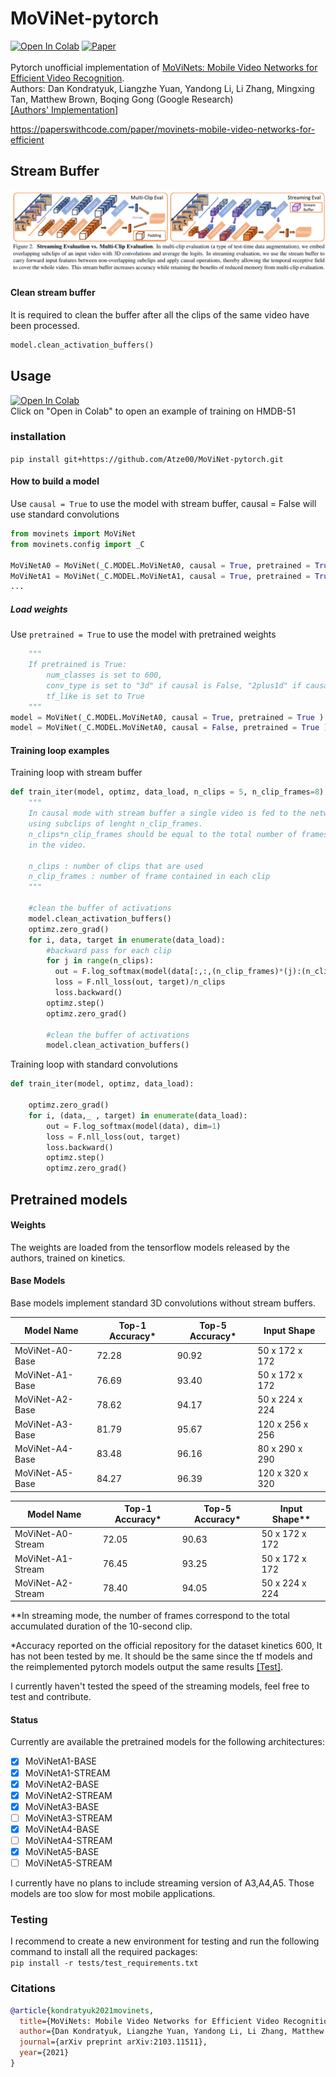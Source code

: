 # MoViNet-pytorch
[![Open In Colab](https://colab.research.google.com/assets/colab-badge.svg)](https://colab.research.google.com/github/Atze00/MoViNet-pytorch/blob/main/movinet_tutorial.ipynb)  [![Paper](http://img.shields.io/badge/Paper-arXiv.2103.11511-B3181B?logo=arXiv)](https://arxiv.org/abs/2103.11511) <br><br>
Pytorch unofficial implementation of [MoViNets: Mobile Video Networks for Efficient Video Recognition](https://arxiv.org/pdf/2103.11511.pdf). <br>
Authors: Dan Kondratyuk, Liangzhe Yuan, Yandong Li, Li Zhang, Mingxing Tan, Matthew Brown, Boqing Gong (Google Research) <br>
[[Authors' Implementation]](https://github.com/tensorflow/models/tree/master/official/vision/beta/projects/movinet)<br>


https://paperswithcode.com/paper/movinets-mobile-video-networks-for-efficient


## Stream Buffer
![stream buffer](https://github.com/Atze00/MoViNet-pytorch/blob/main/figures/Stream_buffer.png)

#### Clean stream buffer
It is required to clean the buffer after all the clips of the same video have been processed.
```python
model.clean_activation_buffers()
```
## Usage
[![Open In Colab](https://colab.research.google.com/assets/colab-badge.svg)](https://colab.research.google.com/github/Atze00/MoViNet-pytorch/blob/main/movinet_tutorial.ipynb) <br>
Click on "Open in Colab" to open an example of training on HMDB-51 <br> 
### installation 
```pip install git+https://github.com/Atze00/MoViNet-pytorch.git```

#### How to build a model
Use ```causal = True``` to use the model with stream buffer, causal = False will use standard convolutions<br>
```python
from movinets import MoViNet
from movinets.config import _C

MoViNetA0 = MoViNet(_C.MODEL.MoViNetA0, causal = True, pretrained = True )
MoViNetA1 = MoViNet(_C.MODEL.MoViNetA1, causal = True, pretrained = True )
...
```
##### Load weights
Use ```pretrained = True``` to use the model with pretrained weights<br>

```python
    """
    If pretrained is True:
        num_classes is set to 600,
        conv_type is set to "3d" if causal is False, "2plus1d" if causal is True
        tf_like is set to True
    """
model = MoViNet(_C.MODEL.MoViNetA0, causal = True, pretrained = True )
model = MoViNet(_C.MODEL.MoViNetA0, causal = False, pretrained = True )
```


#### Training loop examples
Training loop with stream buffer
```python
def train_iter(model, optimz, data_load, n_clips = 5, n_clip_frames=8):
    """
    In causal mode with stream buffer a single video is fed to the network
    using subclips of lenght n_clip_frames. 
    n_clips*n_clip_frames should be equal to the total number of frames presents
    in the video.
    
    n_clips : number of clips that are used
    n_clip_frames : number of frame contained in each clip
    """
    
    #clean the buffer of activations
    model.clean_activation_buffers()
    optimz.zero_grad()
    for i, data, target in enumerate(data_load):
        #backward pass for each clip
        for j in range(n_clips):
          out = F.log_softmax(model(data[:,:,(n_clip_frames)*(j):(n_clip_frames)*(j+1)]), dim=1)
          loss = F.nll_loss(out, target)/n_clips
          loss.backward()
        optimz.step()
        optimz.zero_grad()
        
        #clean the buffer of activations
        model.clean_activation_buffers()
```
Training loop with standard convolutions
```python
def train_iter(model, optimz, data_load):

    optimz.zero_grad()
    for i, (data,_ , target) in enumerate(data_load):
        out = F.log_softmax(model(data), dim=1)
        loss = F.nll_loss(out, target)
        loss.backward()
        optimz.step()
        optimz.zero_grad()
```

## Pretrained models
#### Weights
The weights are loaded from the tensorflow models released by the authors, trained on kinetics.

#### Base Models

Base models implement standard 3D convolutions without stream buffers.

| Model Name | Top-1 Accuracy* | Top-5 Accuracy* | Input Shape |
|------------|----------------|----------------|-------------|
| MoViNet-A0-Base | 72.28 | 90.92 | 50 x 172 x 172 | 
| MoViNet-A1-Base | 76.69 | 93.40 | 50 x 172 x 172 | 
| MoViNet-A2-Base | 78.62 | 94.17 | 50 x 224 x 224 | 
| MoViNet-A3-Base | 81.79 | 95.67 | 120 x 256 x 256 | 
| MoViNet-A4-Base | 83.48 | 96.16 | 80 x 290 x 290 | 
| MoViNet-A5-Base | 84.27 | 96.39 | 120 x 320 x 320 | 


| Model Name | Top-1 Accuracy* | Top-5 Accuracy* | Input Shape\*\* |
|------------|----------------|----------------|---------------|
| MoViNet-A0-Stream | 72.05 | 90.63 | 50 x 172 x 172 | 
| MoViNet-A1-Stream | 76.45 | 93.25 | 50 x 172 x 172 |
| MoViNet-A2-Stream | 78.40 | 94.05 | 50 x 224 x 224 |


\*\*In streaming mode, the number of frames correspond to the total accumulated
duration of the 10-second clip.

*Accuracy reported on the official repository for the dataset kinetics 600, It has not been tested by me. It should be the same since the tf models and the reimplemented pytorch models output the same results [[Test]](https://github.com/Atze00/MoViNet-pytorch/blob/main/tests/test_pretrained_models.py).

I currently haven't tested the speed of the streaming models, feel free to test and contribute.

#### Status
Currently are available the pretrained models for the following architectures:
- [x] MoViNetA1-BASE
- [x] MoViNetA1-STREAM
- [x] MoViNetA2-BASE
- [x] MoViNetA2-STREAM
- [x] MoViNetA3-BASE
- [ ] MoViNetA3-STREAM
- [x] MoViNetA4-BASE
- [ ] MoViNetA4-STREAM
- [x] MoViNetA5-BASE
- [ ] MoViNetA5-STREAM

I currently have no plans to include streaming version of A3,A4,A5. Those models are too slow for most mobile applications.

### Testing
I recommend to create a new environment for testing and run the following command to install all the required packages: <br>
    ```pip install -r tests/test_requirements.txt```
    
### Citations
```bibtex
@article{kondratyuk2021movinets,
  title={MoViNets: Mobile Video Networks for Efficient Video Recognition},
  author={Dan Kondratyuk, Liangzhe Yuan, Yandong Li, Li Zhang, Matthew Brown, and Boqing Gong},
  journal={arXiv preprint arXiv:2103.11511},
  year={2021}
}
```


